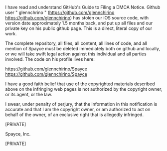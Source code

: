 I have read and understand GitHub's Guide to Filing a DMCA Notice. Github user " glennchrino " (https://github.com/glennchirino <https://github.com/glennchirino>) has stolen our iOS source code, with version date approximately 1.5 months back, and put up all files and our private key on his public github page. This is a direct, literal copy of our work.

The complete repository, all files, all content, all lines of code, and all mention of Spayce must be deleted immediately both on github and locally, or we will take swift legal action against this individual and all parties involved. The code on his profile lives here: 

https://github.com/glennchirino/Spayce <https://github.com/glennchirino/Spayce>

I have a good faith belief that use of the copyrighted materials described above on the infringing web pages is not authorized by the copyright owner, or its agent, or the law.

I swear, under penalty of perjury, that the information in this notification is accurate and that I am the copyright owner, or am authorized to act on behalf of the owner, of an exclusive right that is allegedly infringed.


[PRIVATE]

Spayce, Inc.

[PRIVATE]
